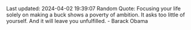 Last updated: 2024-04-02 19:39:07
Random Quote: Focusing your life solely on making a buck shows a poverty of ambition. It asks too little of yourself. And it will leave you unfulfilled. - Barack Obama